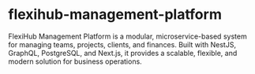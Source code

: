 # flexihub-management-platform
FlexiHub Management Platform is a modular, microservice-based system for managing teams, projects, clients, and finances. Built with NestJS, GraphQL, PostgreSQL, and Next.js, it provides a scalable, flexible, and modern solution for business operations.
